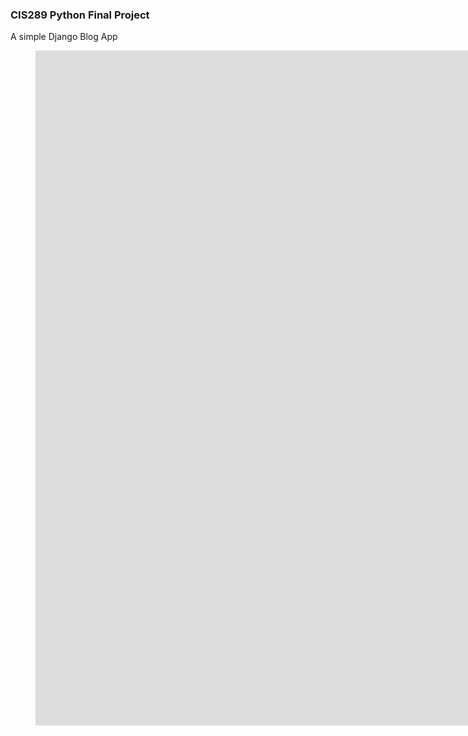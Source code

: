 ### CIS289 Python Final Project
A simple Django Blog App


<figure class="video_container">
<iframe class="embeddedObject shadow resizable" name="embedded_content" scrolling="no" frameborder="0" type="text/html" 
        style="overflow:hidden;" src="https://www.screencast.com/users/Hamberfim/folders/Snagit/media/9f0b4b4b-9b0a-41e5-94bd-23d8d4908baf/embed" height="1080" width="1920" webkitallowfullscreen mozallowfullscreen allowfullscreen></iframe>
</figure>
